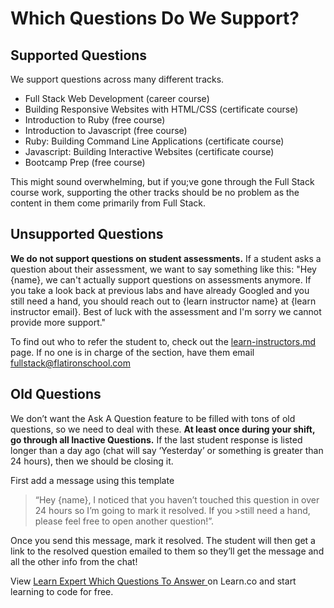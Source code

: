 # Which Questions Do We Support? 

## Supported Questions

We support questions across many different tracks. 
- Full Stack Web Development (career course)
- Building Responsive Websites with HTML/CSS (certificate course)
- Introduction to Ruby (free course)
- Introduction to Javascript (free course) 
- Ruby: Building Command Line Applications (certificate course)
- Javascript: Building Interactive Websites (certificate course)
- Bootcamp Prep (free course) 

This might sound overwhelming, but if you;ve gone through the Full Stack course work, supporting the other tracks should be no problem as the content in them come primarily from Full Stack. 

## Unsupported Questions

**We do not support questions on student assessments.** If a student asks a question about their assessment, we want to say something like this: "Hey {name}, we can't actually support questions on assessments anymore. If you take a look back at previous labs and have already Googled and you still need a hand, you should reach out to {learn instructor name} at {learn instructor email}. Best of luck with the assessment and I'm sorry we cannot provide more support."

To find out who to refer the student to, check out the [learn-instructors.md](/learn-instructors.md) page. If no one is in charge of the section, have them email fullstack@flatironschool.com

## Old Questions

We don’t want the Ask A Question feature to be filled with tons of old questions, so we need to deal with these. **At least once during your shift, go through all Inactive Questions.** If the last student response is listed longer than a day ago (chat will say ‘Yesterday’ or something is greater than 24 hours), then we should be closing it. 

First add a message using this template 

>“Hey {name}, I noticed that you haven’t touched this question in over 24 hours so I’m going to mark it resolved. If you >still need a hand, please feel free to open another question!”. 

Once you send this message, mark it resolved. The student will then get a link to the resolved question emailed to them so they’ll get the message and all the other info from the chat!


<p class='util--hide'>View <a href='https://learn.co/lessons/learn-expert-which-questions-to-answer'>Learn Expert Which Questions To Answer </a> on Learn.co and start learning to code for free.</p>
